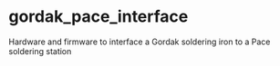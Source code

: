 # gordak_pace_interface
Hardware and firmware to interface a Gordak soldering iron to a Pace soldering station
